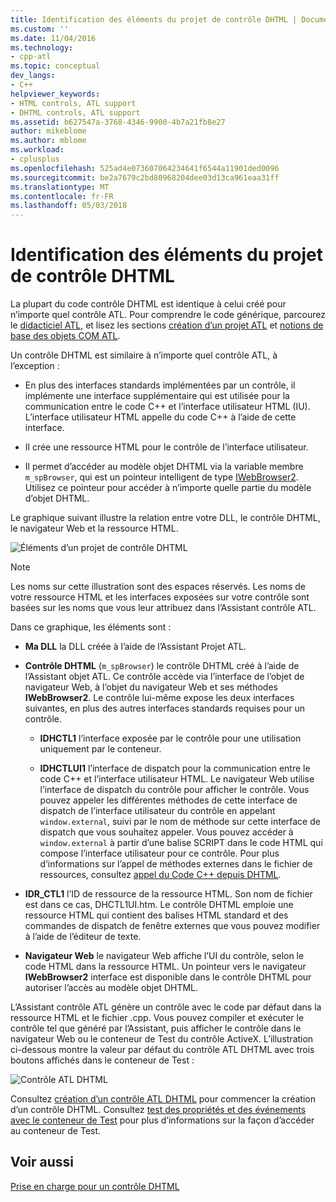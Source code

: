 ```yaml
---
title: Identification des éléments du projet de contrôle DHTML | Documents Microsoft
ms.custom: ''
ms.date: 11/04/2016
ms.technology:
- cpp-atl
ms.topic: conceptual
dev_langs:
- C++
helpviewer_keywords:
- HTML controls, ATL support
- DHTML controls, ATL support
ms.assetid: b627547a-3768-4346-9900-4b7a21fb8e27
author: mikeblome
ms.author: mblome
ms.workload:
- cplusplus
ms.openlocfilehash: 525ad4e073607064234641f6544a11901ded0096
ms.sourcegitcommit: be2a7679c2bd80968204dee03d13ca961eaa31ff
ms.translationtype: MT
ms.contentlocale: fr-FR
ms.lasthandoff: 05/03/2018
---
```

# <a name="identifying-the-elements-of-the-dhtml-control-project"></a>Identification des éléments du projet de contrôle DHTML
La plupart du code contrôle DHTML est identique à celui créé pour n’importe quel contrôle ATL. Pour comprendre le code générique, parcourez le [didacticiel ATL](../atl/active-template-library-atl-tutorial.md), et lisez les sections [création d’un projet ATL](../atl/reference/creating-an-atl-project.md) et [notions de base des objets COM ATL](../atl/fundamentals-of-atl-com-objects.md).  
  
 Un contrôle DHTML est similaire à n’importe quel contrôle ATL, à l’exception :  
  
-   En plus des interfaces standards implémentées par un contrôle, il implémente une interface supplémentaire qui est utilisée pour la communication entre le code C++ et l’interface utilisateur HTML (IU). L’interface utilisateur HTML appelle du code C++ à l’aide de cette interface.  
  
-   Il crée une ressource HTML pour le contrôle de l’interface utilisateur.  
  
-   Il permet d’accéder au modèle objet DHTML via la variable membre `m_spBrowser`, qui est un pointeur intelligent de type [IWebBrowser2](https://msdn.microsoft.com/library/aa752127.aspx). Utilisez ce pointeur pour accéder à n’importe quelle partie du modèle d’objet DHTML.  
  
 Le graphique suivant illustre la relation entre votre DLL, le contrôle DHTML, le navigateur Web et la ressource HTML.  
  
 ![Éléments d’un projet de contrôle DHTML](../atl/media/vc52en1.gif "vc52en1")  
  
> [!NOTE]
>  Les noms sur cette illustration sont des espaces réservés. Les noms de votre ressource HTML et les interfaces exposées sur votre contrôle sont basées sur les noms que vous leur attribuez dans l’Assistant contrôle ATL.  
  
 Dans ce graphique, les éléments sont :  
  
-   **Ma DLL** la DLL créée à l’aide de l’Assistant Projet ATL.  
  
-   **Contrôle DHTML** (`m_spBrowser`) le contrôle DHTML créé à l’aide de l’Assistant objet ATL. Ce contrôle accède via l’interface de l’objet de navigateur Web, à l’objet du navigateur Web et ses méthodes **IWebBrowser2**. Le contrôle lui-même expose les deux interfaces suivantes, en plus des autres interfaces standards requises pour un contrôle.  
  
    -   **IDHCTL1** l’interface exposée par le contrôle pour une utilisation uniquement par le conteneur.  
  
    -   **IDHCTLUI1** l’interface de dispatch pour la communication entre le code C++ et l’interface utilisateur HTML. Le navigateur Web utilise l’interface de dispatch du contrôle pour afficher le contrôle. Vous pouvez appeler les différentes méthodes de cette interface de dispatch de l’interface utilisateur du contrôle en appelant `window.external`, suivi par le nom de méthode sur cette interface de dispatch que vous souhaitez appeler. Vous pouvez accéder à `window.external` à partir d’une balise SCRIPT dans le code HTML qui compose l’interface utilisateur pour ce contrôle. Pour plus d’informations sur l’appel de méthodes externes dans le fichier de ressources, consultez [appel du Code C++ depuis DHTML](../atl/calling-cpp-code-from-dhtml.md).  
  
-   **IDR_CTL1** l’ID de ressource de la ressource HTML. Son nom de fichier est dans ce cas, DHCTL1UI.htm. Le contrôle DHTML emploie une ressource HTML qui contient des balises HTML standard et des commandes de dispatch de fenêtre externes que vous pouvez modifier à l’aide de l’éditeur de texte.  
  
-   **Navigateur Web** le navigateur Web affiche l’UI du contrôle, selon le code HTML dans la ressource HTML. Un pointeur vers le navigateur **IWebBrowser2** interface est disponible dans le contrôle DHTML pour autoriser l’accès au modèle objet DHTML.  
  
 L’Assistant contrôle ATL génère un contrôle avec le code par défaut dans la ressource HTML et le fichier .cpp. Vous pouvez compiler et exécuter le contrôle tel que généré par l’Assistant, puis afficher le contrôle dans le navigateur Web ou le conteneur de Test du contrôle ActiveX. L’illustration ci-dessous montre la valeur par défaut du contrôle ATL DHTML avec trois boutons affichés dans le conteneur de Test :  
  
 ![Contrôle ATL DHTML](../atl/media/vc52en2.gif "vc52en2")  
  
 Consultez [création d’un contrôle ATL DHTML](../atl/creating-an-atl-dhtml-control.md) pour commencer la création d’un contrôle DHTML. Consultez [test des propriétés et des événements avec le conteneur de Test](../mfc/testing-properties-and-events-with-test-container.md) pour plus d’informations sur la façon d’accéder au conteneur de Test.  
  
## <a name="see-also"></a>Voir aussi  
 [Prise en charge pour un contrôle DHTML](../atl/atl-support-for-dhtml-controls.md)

